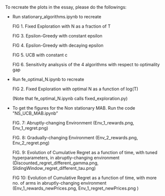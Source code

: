 To recreate the plots in the essay, please do the followings:

- Run stationary_algorithms.ipynb to recreate

    FIG 1. Fixed Exploration with N as a fraction of T

    FIG 3. Epsilon-Greedy with constant epsilon

    FIG 4. Epsilon-Greedy with decaying epsilon

    FIG 5. UCB with constant c

    FIG 6. Sensitivity analsysis of the 4 algorithms with respect to optimality gap

- Run fe_optimal_N.ipynb to recreate

    FIG 2. Fixed Exploration with optimal N as a function of log(T)
    
  (Note that fe_optimal_N.ipynb calls fixed_exploration.py)

- To get the figures for the Non stationary MAB. Run the code "NS_UCB_MAB.ipynb”

    FIG. 7: Abruptly-changing Environment (Env_1_rewards.png, Env_1_regret.png)

    FIG. 8: Gradually-changing Environment (Env_2_rewards.png, Env_2_regret.png)

    FIG. 9: Evolution of Cumulative Regret as a function of time, with tuned hyperparameters, in abruptly-changing environment (Discounted_regret_different_gamma.png, SlidingWindow_regret_different_tau.png)

    FIG 10: Evolution of Cumulative Regret as a function of time, with more no. of arms in abruptly-changing environment (Env_1_rewards_newPrices.png, Env_1_regret_newPrices.png )